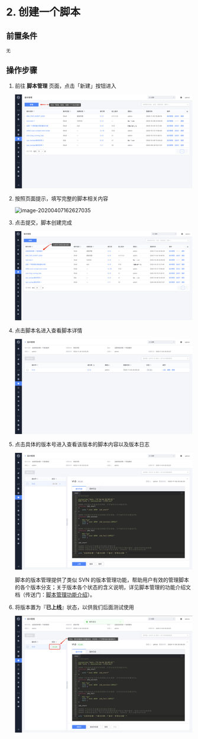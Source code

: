# 2. 创建一个脚本

## 前置条件

```plain
无
```

## 操作步骤

1. 前往 **脚本管理** 页面，点击「新建」按钮进入

   ![image-20201104204649565](media/image-20201104204649565.png)

2. 按照页面提示，填写完整的脚本相关内容

   ![image-20200407162627035](media/image-20200407162627035.png)

3. 点击提交，脚本创建完成

   ![image-20201104203648989](media/image-20201104203648989.png)

4. 点击脚本名进入查看脚本详情

   ![image-20201104203953385](media/image-20201104203953385.png)

5. 点击具体的版本号进入查看该版本的脚本内容以及版本日志

   ![image-20201104204111629](media/image-20201104204111629.png)

   脚本的版本管理提供了类似 SVN 的版本管理功能，帮助用户有效的管理脚本的各个版本分支；关于版本各个状态的含义说明，详见脚本管理的功能介绍文档（传送门：[脚本管理功能介绍](../Features/Scripts.md)）。

6. 将版本置为『**已上线**』状态，以供我们后面测试使用

   ![image-20201104204350624](media/image-20201104204350624.png)


